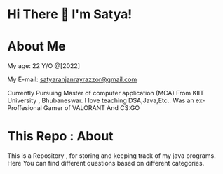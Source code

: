 # Hi There 👋 I'm Satya!

# About Me

My age: 22 Y/O @[2022]

My E-mail: satyaranjanrayrazzor@gmail.com

Currently Pursuing Master of computer application (MCA) From KIIT University , Bhubaneswar.
I love teaching DSA,Java,Etc.. 
Was an ex-Proffesional Gamer of VALORANT And CS:GO

# This Repo : About
This is a Repository , for storing and keeping track of my java programs. 
Here You can find different questions based on different categories.
